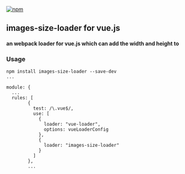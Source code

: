 [![npm](https://img.shields.io/npm/v/images-size-loader.svg)](https://www.npmjs.com/package/images-size-loader)

## images-size-loader for vue.js
#### an webpack loader for vue.js which can add the width and height to <img>

### Usage
```
npm install images-size-loader --save-dev
...

module: {
  ...
  rules: [
        {
          test: /\.vue$/,
          use: [
            {
              loader: "vue-loader",
              options: vueLoaderConfig
            },
            {
              loader: "images-size-loader"
            }
          ]
        },
        ...
```

